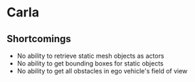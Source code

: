 # Carla

## Shortcomings 
* No ability to retrieve static mesh objects as actors
* No ability to get bounding boxes for static objects
* No ability to get all obstacles in ego vehicle's field of view